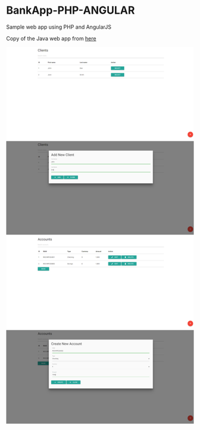 # BankApp-PHP-ANGULAR
Sample web app using PHP and AngularJS

Copy of the Java web app from [here](https://github.com/scipianus/JavaWebApp)

![Image](https://github.com/scipianus/BankApp-PHP-ANGULAR/blob/master/clients.png)
![Image](https://github.com/scipianus/BankApp-PHP-ANGULAR/blob/master/clients_modal.png)
![Image](https://github.com/scipianus/BankApp-PHP-ANGULAR/blob/master/accounts.png)
![Image](https://github.com/scipianus/BankApp-PHP-ANGULAR/blob/master/accounts_modal.png)
